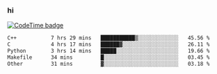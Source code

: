### hi  


<!--
**passer12/passer12** is a ✨ _special_ ✨ repository because its `README.md` (this file) appears on your GitHub profile.

Here are some ideas to get you started:

- 🔭 I’m currently working on ...
- 🌱 I’m currently learning ...
- 👯 I’m looking to collaborate on ...
- 🤔 I’m looking for help with ...
- 💬 Ask me about ...
- 📫 How to reach me: ...
- 😄 Pronouns: ...
- ⚡ Fun fact: ...
-->
<!--[![Top Langs](https://github-readme-stats.vercel.app/api/top-langs/?username=passer12&show_icons=true&theme=radical&count_private=true)](https://github.com/anuraghazra/github-readme-stats)-->
<!--[![Anurag's GitHub stats](https://github-readme-stats.vercel.app/api?username=passer12&show_icons=true&theme=radical&count_private=true)](https://github.com/anuraghazra/github-readme-stats)-->


[![CodeTime badge](https://img.shields.io/endpoint?style=social&url=https%3A%2F%2Fapi.codetime.dev%2Fshield%3Fid%3D20950%26project%3D%26in%3D0)](https://codetime.dev)

<!--START_SECTION:waka-->

```txt
C++           7 hrs 29 mins   ███████████▒░░░░░░░░░░░░░   45.56 %
C             4 hrs 17 mins   ██████▓░░░░░░░░░░░░░░░░░░   26.11 %
Python        3 hrs 14 mins   █████░░░░░░░░░░░░░░░░░░░░   19.66 %
Makefile      34 mins         █░░░░░░░░░░░░░░░░░░░░░░░░   03.45 %
Other         31 mins         ▓░░░░░░░░░░░░░░░░░░░░░░░░   03.18 %
```

<!--END_SECTION:waka-->

